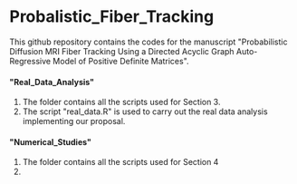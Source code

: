 # Probalistic_Fiber_Tracking

This github repository contains the codes for the manuscript "Probabilistic Diffusion MRI Fiber Tracking Using a Directed Acyclic Graph Auto-Regressive Model of Positive Definite Matrices".

#### "Real_Data_Analysis"
1. The folder contains all the scripts used for Section 3.
2. The script "real_data.R" is used to carry out the real data analysis implementing our proposal.

#### "Numerical_Studies"
1. The folder contains all the scripts used for Section 4
2. 
